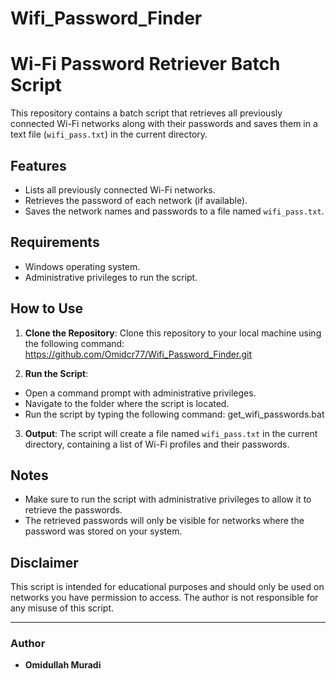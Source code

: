 # Wifi_Password_Finder
# Wi-Fi Password Retriever Batch Script

This repository contains a batch script that retrieves all previously connected Wi-Fi networks along with their passwords and saves them in a text file (`wifi_pass.txt`) in the current directory.

## Features
- Lists all previously connected Wi-Fi networks.
- Retrieves the password of each network (if available).
- Saves the network names and passwords to a file named `wifi_pass.txt`.

## Requirements
- Windows operating system.
- Administrative privileges to run the script.

## How to Use

1. **Clone the Repository**:
   Clone this repository to your local machine using the following command:
https://github.com/Omidcr77/Wifi_Password_Finder.git

3. **Run the Script**:
- Open a command prompt with administrative privileges.
- Navigate to the folder where the script is located.
- Run the script by typing the following command:
  get_wifi_passwords.bat

  
3. **Output**:
The script will create a file named `wifi_pass.txt` in the current directory, containing a list of Wi-Fi profiles and their passwords.

## Notes
- Make sure to run the script with administrative privileges to allow it to retrieve the passwords.
- The retrieved passwords will only be visible for networks where the password was stored on your system.


## Disclaimer
This script is intended for educational purposes and should only be used on networks you have permission to access. The author is not responsible for any misuse of this script.

---

### Author
- **Omidullah Muradi**

